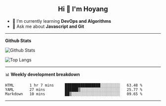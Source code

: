 <h2 align="center">Hi 👋 I'm Hoyang</h2>

- 🌱 I’m currently learning **DevOps and Algorithms**
- 💬 Ask me about **Javascript and Git**

-------

**Github Stats**

![Github Stats](https://github-readme-stats.vercel.app/api?username=hoyangtsai&count_private=true&show_icons=true&theme=blueberry)

![Top Langs](https://github-readme-stats.vercel.app/api/top-langs/?username=hoyangtsai&theme=blueberry&layout=compact&langs_count=8)

-------

📊 **Weekly development breakdown**
<!--START_SECTION:waka-->
```text
HTML       1 hr 7 mins     ████████████████░░░░░░░░░   63.48 % 
YAML       27 mins         ██████▒░░░░░░░░░░░░░░░░░░   25.77 % 
Markdown   10 mins         ██▒░░░░░░░░░░░░░░░░░░░░░░   09.65 % 
```
<!--END_SECTION:waka-->

-------
